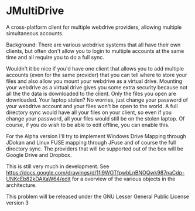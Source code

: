 JMultiDrive
===========

A cross-platform client for multiple webdrive providers, allowing multiple simultaneous accounts.

Background:
There are various webdrive systems that all have their own clients, but often don't allow you to login to multiple accounts at the same time and all require you to do a full sync.

Wouldn't it be nice if you'd have one client that allows you to add multiple accounts (even for the same provider) that you can tell where to store your files and also allow you mount your webdrive as a virtual drive. Mounting your webdrive as a virtual drive gives you some extra security because not all the the data is downloaded to the client. Only the files you open are downloaded. Your laptop stolen? No worries, just change your password of your webdrive account and your files won't be open to the world. A full directory sync would have all your files on your client, so even if you change your password, all your files would still be on the stolen laptop. Of course, if you do wish to be able to edit offline, you can enable this.

For the Alpha version I'll try to implement Windows Drive Mapping through JDokan and Linux FUSE mapping through JFuse and of course the full directory sync.
The providers that will be supported out of the box will be Google Drive and Dropbox.

This is still very much in development. See https://docs.google.com/drawings/d/1fi9WOTfpwbLnBNOQwk987naCdp-UNKcEb82kDAXaW64/edit
for a overview of the various objects in the architecture.

This problem will be released under the GNU Lesser General Public License version 3